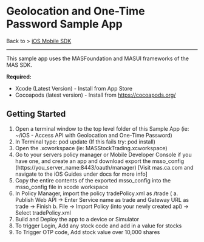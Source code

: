 # Geolocation and One-Time Password Sample App
Back to > [iOS Mobile SDK](https://github.com/CAAPIM/iOS-MAS-SDK)
<hr/>
This sample app uses the MASFoundation and MASUI frameworks of the MAS SDK.

**Required:**
* Xcode (Latest Version) - Install from App Store
* Cocoapods (latest version) - Install from https://cocoapods.org/

## Getting Started
1. Open a terminal window to the top level folder of this Sample App (ie: ~/iOS - Access API with Geolocation and One-Time Password)
2. In Terminal type: pod update    (If this fails try: pod install)
3. Open the .xcworkspace (ie: MASStockTrading.xcworkspace)
4. Go to your servers policy manager or Mobile Developer Console if you have one, and create an app and download export the msso_config (https://you_server_name:8443/oauth/manager) [Visit mas.ca.com and navigate to the iOS Guides under docs for more info]
5. Copy the entire contents of the exported msso_config into the msso_config file in xcode workspace
6. In Policy Manager, import the policy tradePolicy.xml as /trade (
    a. Publish Web API -> Enter Service name as trade and Gateway URL as trade -> Finish
    b. File -> Import Policy (into your newly created api) -> Select tradePolicy.xml
7. Build and Deploy the app to a device or Simulator
8. To trigger Login, Add any stock code and add in a value for stocks
9. To Trigger OTP code, Add stock value over 10,000 shares
